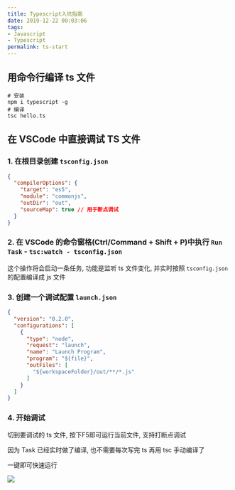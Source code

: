 ```yaml
---
title: Typescript入坑指南
date: 2019-12-22 00:03:06
tags:
- Javascript
- Typescript
permalink: ts-start
---
```


## 用命令行编译 ts 文件
```shell
# 安装
npm i typescript -g
# 编译
tsc hello.ts
```

## 在 VSCode 中直接调试 TS 文件

<!-- more -->

### 1. 在根目录创建 `tsconfig.json`
```json
{
  "compilerOptions": {
    "target": "es5",
    "module": "commonjs",
    "outDir": "out",
    "sourceMap": true // 用于断点调试
  }
}
```

### 2. 在 VSCode 的命令窗格(Ctrl/Command + Shift + P)中执行 `Run Task` - `tsc:watch - tsconfig.json`
这个操作将会启动一条任务, 功能是监听 ts 文件变化, 并实时按照 `tsconfig.json` 的配置编译成 js 文件


### 3. 创建一个调试配置 `launch.json`

```json
{
  "version": "0.2.0",
  "configurations": [
    {
      "type": "node",
      "request": "launch",
      "name": "Launch Program",
      "program": "${file}",
      "outFiles": [
        "${workspaceFolder}/out/**/*.js"
      ]
    }
  ]
}
```

### 4. 开始调试

切到要调试的 ts 文件, 按下F5即可运行当前文件, 支持打断点调试

因为 Task 已经实时做了编译, 也不需要每次写完 ts 再用 tsc 手动编译了

一键即可快速运行

![](https://static.wzdxy.com/img/20191222001544.png)